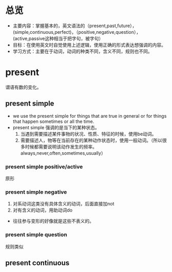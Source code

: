 # 总览
- 主要内容：掌握基本的，英文语法的（present,past,future），(simple,continuous,perfect)，（positive,negative,question），(active,passive这种相当于把字句，被字句）
- 目标：在使用英文时自觉使用上述逻辑，使用正确的形式表达想强调的内容。
- 学习方式：主要在于动词，动词的种类不同，含义不同，规则也不同。

# present
谓语有数的变化。
## present simple 
- we use the present simple for things that are true in general or for things that happen sometimes or all the time.
- present simple 强调的是当下的某种状态。
  1. 当遇到需要描述某件事物的状况、性质、特征的时候，使用be动词。
  2. 需要描述人，物等在当前存在的某种动作状态时，使用一般动词。（所以很多时候都需要说明该动作发生的频率。always,never,often,sometimes,usually）
  
### present simple positive/active
原形
### present simple negative

1. 对系动词这类没有具体含义的动词，后面直接加not
2. 对有含义的动词，用助动词do

- 往往参与变形的好像就是这些不表义的。

### present simple question 
规则类似

## present continuous


